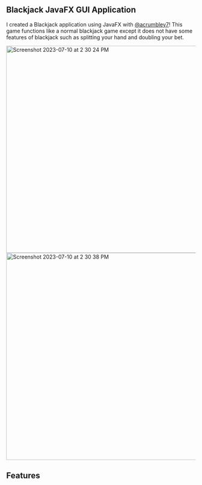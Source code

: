## Blackjack JavaFX GUI Application
I created a Blackjack application using JavaFX with [@acrumbley7](https://github.com/acrumbley7)! This game functions like a normal blackjack game except it does not have some features of blackjack such as splitting your hand and doubling your bet. 

<img width="550" alt="Screenshot 2023-07-10 at 2 30 24 PM" src="https://github.com/manyolie3/blackjack/assets/127877144/d5a37065-92ed-4d10-8421-f6faceb2d35f">
<img width="550" alt="Screenshot 2023-07-10 at 2 30 38 PM" src="https://github.com/manyolie3/blackjack/assets/127877144/c5b2ba88-e9e7-4d6f-997e-2fdd00bf2ded">

## Features
